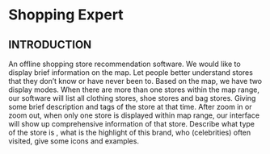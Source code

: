 Shopping Expert
==
INTRODUCTION 
--
An offline shopping store recommendation software. We would like to display brief information on the map. Let people better understand stores that they don’t know or have never been to. Based on the map, we have two display modes. When there are more than one stores within the map range, our software will list all clothing stores, shoe stores and bag stores. Giving some brief description and tags of the store at that time. After zoom in or zoom out, when only one store is displayed within map range, our interface will show up comprehensive information of that store. Describe what type of the store is , what is the highlight of this brand, who (celebrities) often visited, give some icons and examples. 

